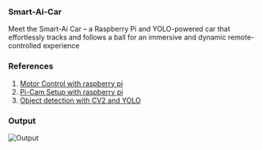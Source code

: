 ### Smart-Ai-Car

Meet the Smart-Ai Car – a Raspberry Pi and YOLO-powered car that effortlessly tracks and follows a ball for an immersive and dynamic remote-controlled experience

### References 

1) [ Motor Control with raspberry pi](https://www.electronicshub.org/raspberry-pi-l298n-interface-tutorial-control-dc-motor-l298n-raspberry-pi/)
2) [ Pi-Cam Setup with raspberry pi](https://projects.raspberrypi.org/en/projects/getting-started-with-picamera)
3) [ Object detection with CV2 and YOLO ](https://www.youtube.com/watch?v=GRtgLlwxpc4)

### Output 


![Output](https://github.com/SadhaSivamx/Smart-Ai-Car/assets/106687593/d45f6c26-7714-4704-b3e9-4345e008bb9b)
